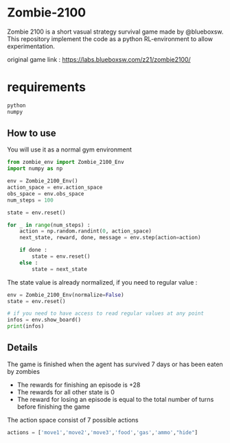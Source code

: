 # Zombie-2100
Zombie 2100 is a short vasual strategy survival game made by @blueboxsw. This repository implement the code as a python RL-environment to allow experimentation.

original game link : https://labs.blueboxsw.com/z21/zombie2100/

# requirements
```python
python
numpy
```

## How to use
You will use it as a normal gym environment

```python
from zombie_env import Zombie_2100_Env
import numpy as np

env = Zombie_2100_Env()
action_space = env.action_space
obs_space = env.obs_space
num_steps = 100

state = env.reset()

for _ in range(num_steps) :
    action = np.random.randint(0, action_space)
    next_state, reward, done, message = env.step(action=action)

    if done :
        state = env.reset()
    else :
        state = next_state
```
The state value is already normalized, if you need to regular value :
```python
env = Zombie_2100_Env(normalize=False)
state = env.reset()

# if you need to have access to read regular values at any point
infos = env.show_board()
print(infos)
```

## Details
The game is finished when the agent has survived 7 days or has been eaten by zombies

* The rewards for finishing an episode is +28
* The rewards for all other state is 0
* The reward for losing an episode is equal to the total number of turns before finishing the game

The action space consist of 7 possible actions
```python
actions = ['move1','move2','move3','food','gas','ammo',"hide"]
```